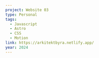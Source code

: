 ```yaml
---
project: Website 03
type: Personal
tags:
  - Javascript
  - Astro
  - CSS
  - Motion
link: https://arkitektbyra.netlify.app/
year: 2024
---
```

